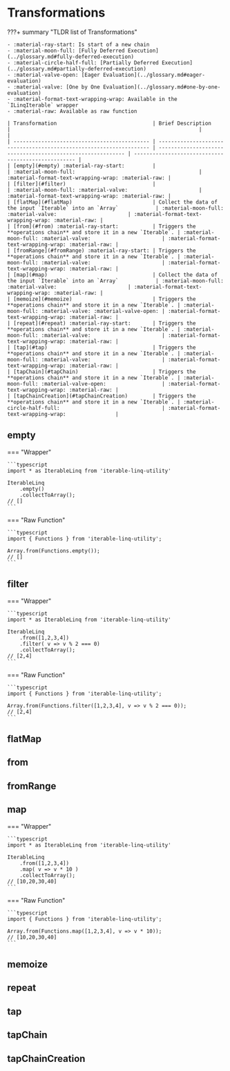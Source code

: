 # Transformations

???+ summary "TLDR list of Transformations"

    - :material-ray-start: Is start of a new chain
    - :material-moon-full: [Fully Deferred Execution](../glossary.md#fully-deferred-execution)
    - :material-circle-half-full: [Partially Deferred Execution](../glossary.md#partially-deferred-execution)
    - :material-valve-open: [Eager Evaluation](../glossary.md#eager-evaluation)
    - :material-valve: [One by One Evaluation](../glossary.md#one-by-one-evaluation)
    - :material-format-text-wrapping-wrap: Available in the `ILinqIterable` wrapper
    - :material-raw: Available as raw function

    | Transformation                               | Brief Description                                                   |                                                             |                                                     |
    | -------------------------------------------- | ------------------------------------------------------------------- | ----------------------------------------------------------- | --------------------------------------------------- |
    | [empty](#empty) :material-ray-start:         |                                                                     | :material-moon-full:                                        | :material-format-text-wrapping-wrap: :material-raw: |
    | [filter](#filter)                            |                                                                     | :material-moon-full: :material-valve:                       | :material-format-text-wrapping-wrap: :material-raw: |
    | [flatMap](#flatMap)                          | Collect the data of the input `Iterable` into an `Array`            | :material-moon-full: :material-valve:                       | :material-format-text-wrapping-wrap: :material-raw: |
    | [from](#from) :material-ray-start:           | Triggers the **operations chain** and store it in a new `Iterable`. | :material-moon-full: :material-valve:                       | :material-format-text-wrapping-wrap: :material-raw: |
    | [fromRange](#fromRange) :material-ray-start: | Triggers the **operations chain** and store it in a new `Iterable`. | :material-moon-full: :material-valve:                       | :material-format-text-wrapping-wrap: :material-raw: |
    | [map](#map)                                  | Collect the data of the input `Iterable` into an `Array`            | :material-moon-full: :material-valve:                       | :material-format-text-wrapping-wrap: :material-raw: |
    | [memoize](#memoize)                          | Triggers the **operations chain** and store it in a new `Iterable`. | :material-moon-full: :material-valve: :material-valve-open: | :material-format-text-wrapping-wrap: :material-raw: |
    | [repeat](#repeat) :material-ray-start:       | Triggers the **operations chain** and store it in a new `Iterable`. | :material-moon-full: :material-valve:                       | :material-format-text-wrapping-wrap: :material-raw: |
    | [tap](#tap)                                  | Triggers the **operations chain** and store it in a new `Iterable`. | :material-moon-full: :material-valve:                       | :material-format-text-wrapping-wrap: :material-raw: |
    | [tapChain](#tapChain)                        | Triggers the **operations chain** and store it in a new `Iterable`. | :material-moon-full: :material-valve-open:                  | :material-format-text-wrapping-wrap: :material-raw: |
    | [tapChainCreation](#tapChainCreation)        | Triggers the **operations chain** and store it in a new `Iterable`. | :material-circle-half-full:                                 | :material-format-text-wrapping-wrap:                |

## empty

=== "Wrapper"

    ```typescript
    import * as IterableLinq from 'iterable-linq-utility'

    IterableLinq
        .empty()
        .collectToArray();
    // []
    ```
=== "Raw Function"

    ```typescript
    import { Functions } from 'iterable-linq-utility';
    
    Array.from(Functions.empty());
    // []
    ```

## filter

=== "Wrapper"

    ```typescript
    import * as IterableLinq from 'iterable-linq-utility'

    IterableLinq
        .from([1,2,3,4])
        .filter( v => v % 2 === 0)
        .collectToArray();
    // [2,4]
    ```
=== "Raw Function"

    ```typescript
    import { Functions } from 'iterable-linq-utility';
    
    Array.from(Functions.filter([1,2,3,4], v => v % 2 === 0));
    // [2,4]
    ```

## flatMap

## from

## fromRange

## map

=== "Wrapper"

    ```typescript
    import * as IterableLinq from 'iterable-linq-utility'

    IterableLinq
        .from([1,2,3,4])
        .map( v => v * 10 )
        .collectToArray();
    // [10,20,30,40]
    ```
=== "Raw Function"

    ```typescript
    import { Functions } from 'iterable-linq-utility';
    
    Array.from(Functions.map([1,2,3,4], v => v * 10));
    // [10,20,30,40]
    ```

## memoize

## repeat

## tap

## tapChain

## tapChainCreation
